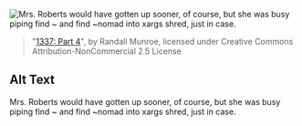 ![Mrs. Roberts would have gotten up sooner, of course, but she was busy piping find ~ and find ~nomad into xargs shred, just in case.](https://imgs.xkcd.com/comics/1337_part_4.png)
> "[1337: Part 4](https://xkcd.com/344/)", by Randall Munroe, licensed under Creative Commons Attribution-NonCommercial 2.5 License

## Alt Text
Mrs. Roberts would have gotten up sooner, of course, but she was busy piping find ~ and find ~nomad into xargs shred, just in case.
